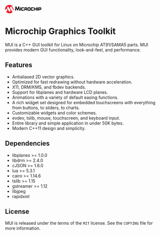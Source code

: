 ![Microchip](docs/src/microchip_logo.png)

# Microchip Graphics Toolkit

MUI is a C++ GUI toolkit for Linux on Microchip AT91/SAMA5 parts.  MUI provides
modern GUI functionality, look-and-feel, and performance.

## Features

- Antialiased 2D vector graphics.
- Optimized for fast redrawing without hardware acceleration.
- X11, DRM/KMS, and fbdev backends.
- Support for libplanes and hardware LCD planes.
- Animations with a variety of default easing functions.
- A rich widget set designed for embedded touchscreens with everything from buttons, to sliders, to charts.
- Customizable widgets and color schemes.
- evdev, tslib, mouse, touchscreen, and keyboard input.
- Entire library and simple application in under 50K bytes.
- Modern C++11 design and simplicity.

## Dependencies

- libplanes >= 1.0.0
- libdrm >= 2.4.0
- cJSON >= 1.6.0
- lua >= 5.3.1
- cairo >= 1.14.6
- tslib >= 1.15
- gstreamer >= 1.12
- libjpeg
- rapidxml

## License

MUI is released under the terms of the `MIT` license. See the `COPYING`
file for more information.
